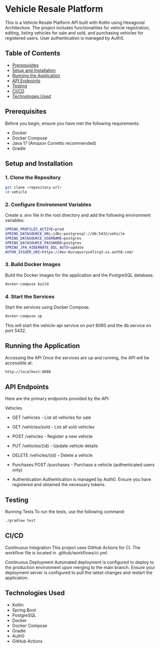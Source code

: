 # Vehicle Resale Platform

This is a Vehicle Resale Platform API built with Kotlin using Hexagonal Architecture. The project includes functionalities for vehicle registration, editing, listing vehicles for sale and sold, and purchasing vehicles for registered users. User authentication is managed by Auth0.

## Table of Contents
- [Prerequisites](#prerequisites)
- [Setup and Installation](#setup-and-installation)
- [Running the Application](#running-the-application)
- [API Endpoints](#api-endpoints)
- [Testing](#testing)
- [CI/CD](#cicd)
- [Technologies Used](#technologies-used)

## Prerequisites

Before you begin, ensure you have met the following requirements:
- Docker
- Docker Compose
- Java 17 (Amazon Corretto recommended)
- Gradle

## Setup and Installation

### 1. Clone the Repository
```bash
git clone <repository-url>
cd vehicle
```

### 2. Configure Environment Variables
Create a .env file in the root directory and add the following environment variables:
```bash
SPRING_PROFILES_ACTIVE=prod
SPRING_DATASOURCE_URL=jdbc:postgresql://db:5432/vehicle
SPRING_DATASOURCE_USERNAME=postgres
SPRING_DATASOURCE_PASSWORD=postgres
SPRING_JPA_HIBERNATE_DDL_AUTO=update
AUTH0_ISSUER_URI=https://dev-6uruqusryv47zcq3.us.auth0.com/
```

### 3. Build Docker Images
Build the Docker images for the application and the PostgreSQL database.
```bash
docker-compose build
```

### 4. Start the Services
Start the services using Docker Compose.
```bash
docker-compose up
```

This will start the vehicle-api service on port 8080 and the db service on port 5432.

## Running the Application
Accessing the API
Once the services are up and running, the API will be accessible at:
```bash
http://localhost:8080
```

## API Endpoints
Here are the primary endpoints provided by the API:

Vehicles
- GET /vehicles - List all vehicles for sale
- GET /vehicles/sold - List all sold vehicles
- POST /vehicles - Register a new vehicle
- PUT /vehicles/{id} - Update vehicle details
- DELETE /vehicles/{id} - Delete a vehicle

- Purchases
POST /purchases - Purchase a vehicle (authenticated users only)

- Authentication
Authentication is managed by Auth0. Ensure you have registered and obtained the necessary tokens.

## Testing
Running Tests
To run the tests, use the following command:
```bash
./gradlew test
```

## CI/CD
Continuous Integration
This project uses GitHub Actions for CI. The workflow file is located in .github/workflows/ci.yml.

Continuous Deployment
Automated deployment is configured to deploy to the production environment upon merging to the main branch. Ensure your deployment server is configured to pull the latest changes and restart the application.

## Technologies Used
- Kotlin
- Spring Boot
- PostgreSQL
- Docker
- Docker Compose
- Gradle
- Auth0
- GitHub Actions


